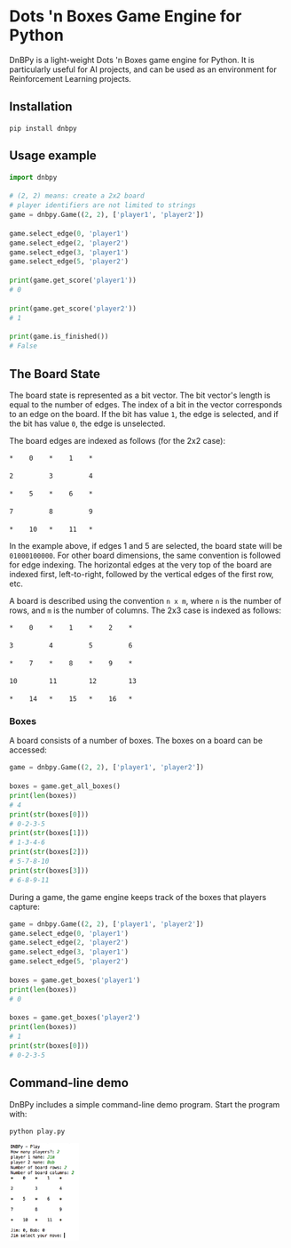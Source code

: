 Dots 'n Boxes Game Engine for Python
====================================
DnBPy is a light-weight Dots 'n Boxes game engine for Python. It is
particularly useful for AI projects, and can be used as an environment
for Reinforcement Learning projects.

## Installation
```
pip install dnbpy
```

## Usage example
```python
import dnbpy

# (2, 2) means: create a 2x2 board
# player identifiers are not limited to strings
game = dnbpy.Game((2, 2), ['player1', 'player2'])

game.select_edge(0, 'player1')
game.select_edge(2, 'player2')
game.select_edge(3, 'player1')
game.select_edge(5, 'player2')

print(game.get_score('player1'))
# 0

print(game.get_score('player2'))
# 1

print(game.is_finished())
# False
```

## The Board State
The board state is represented as a bit vector. The bit vector's length
is equal to the number of edges. The index of a bit in the vector
corresponds to an edge on the board. If the bit has value `1`, the edge
is selected, and if the bit has value `0`, the edge is unselected.

The board edges are indexed as follows (for the 2x2 case):
<!-- language: lang-none -->
    *    0    *    1    *

    2         3         4

    *    5    *    6    *

    7         8         9

    *    10   *    11   *

In the example above, if edges 1 and 5 are selected, the board state
will be `01000100000`. For other board dimensions, the same
convention is followed for edge indexing. The horizontal edges at the
very top of the board are indexed first, left-to-right, followed by the
vertical edges of the first row, etc.

A board is described using the convention `n x m`, where `n` is the
number of rows, and `m` is the number of columns. The 2x3 case is indexed
as follows:
<!-- language: lang-none -->
    *    0    *    1    *    2    *

    3         4         5         6

    *    7    *    8    *    9    *

    10        11        12        13

    *    14   *    15   *    16   *


### Boxes

A board consists of a number of boxes. The boxes on a board can be
accessed:
```python
game = dnbpy.Game((2, 2), ['player1', 'player2'])

boxes = game.get_all_boxes()
print(len(boxes))
# 4
print(str(boxes[0]))
# 0-2-3-5
print(str(boxes[1]))
# 1-3-4-6
print(str(boxes[2]))
# 5-7-8-10
print(str(boxes[3]))
# 6-8-9-11
```

During a game, the game engine keeps track of the boxes that players
capture:
```python
game = dnbpy.Game((2, 2), ['player1', 'player2'])
game.select_edge(0, 'player1')
game.select_edge(2, 'player2')
game.select_edge(3, 'player1')
game.select_edge(5, 'player2')

boxes = game.get_boxes('player1')
print(len(boxes))
# 0

boxes = game.get_boxes('player2')
print(len(boxes))
# 1
print(str(boxes[0]))
# 0-2-3-5
```

## Command-line demo

DnBPy includes a simple command-line demo program. Start the program with:
```
python play.py
```

<img src="https://raw.githubusercontent.com/lantunes/dnbpy/master/resources/screenshot.png" width="25%"/>
